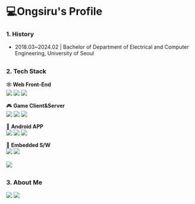 # 💻Ongsiru's Profile

### 1. History
- 2018.03~2024.02 | Bachelor of Department of Electrical and Computer Engineering, University of Seoul

## 

### 2. Tech Stack

🕸️ <b>Web Front-End</b>
<br><img src="https://img.shields.io/badge/JavaScript-F7DF1E?style=flat&logo=javascript&logoColor=000000"/> <img src="https://img.shields.io/badge/TypeScript-3178C6?style=flat&logo=TypeScript&logoColor=white"/> <img src="https://img.shields.io/badge/React-20232A?style=flat&logo=react&logoColor=61DAFB" /><br>

🎮 <b>Game Client&Server</b>
<br><img src="https://img.shields.io/badge/C%2B%2B-00599C?style=flat&logo=c%2B%2B&logoColor=white" /> <img src="https://img.shields.io/badge/Unreal5-000000?logo=unrealengine&style=flat"/> <img src="https://img.shields.io/badge/Microsoft_SQL_Server-CC2927?style=flat&logo=microsoft-sql-server&logoColor=white"/><br>

🤖 <b>Android APP</b>
<br><img src="https://img.shields.io/badge/Python-3178C6?style=flat&logo=Python&logoColor=white" /> <img src="https://img.shields.io/badge/Java-%23ED8B00?style=flat&logo=openjdk&logoColor=white"/> <img src="https://img.shields.io/badge/Android_Studio-3DDC84?style=flat&logo=android-studio&logoColor=white" /><br>

📱 <b>Embedded S/W</b>
<br> <img src="https://img.shields.io/badge/C-00599C?style=flat&logo=c&logoColor=white" /> <img src="https://img.shields.io/badge/Linux-DEE2E6?style=flat&logo=linux&logoColor=black" /><br>
<br>
<img src="https://github-readme-stats.vercel.app/api/top-langs/?username=ongsiru&layout=compact">
## 

### 3. About Me
<a href="Mailto:gusdnr3998@gmail.com"><img src="https://img.shields.io/badge/Gmail-D14836?style=for-the-badge&logo=gmail&logoColor=white"/></a>
<a href="https://www.youtube.com/@user-ew2ry9gf5k"><img src="https://img.shields.io/badge/YouTube-FF0000?style=for-the-badge&logo=youtube&logoColor=white"/></a>

